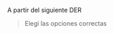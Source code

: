 A partir del siguiente DER

<div
  class='mu-erd'
  data-entities='{
    "bibliotecas": {
      "id_biblioteca": {
        "type": "Integer",
        "pk": true
      },
      "localidad": {
        "type": "Text"
      }
    }
  }'>
</div>

> Elegí las opciones correctas